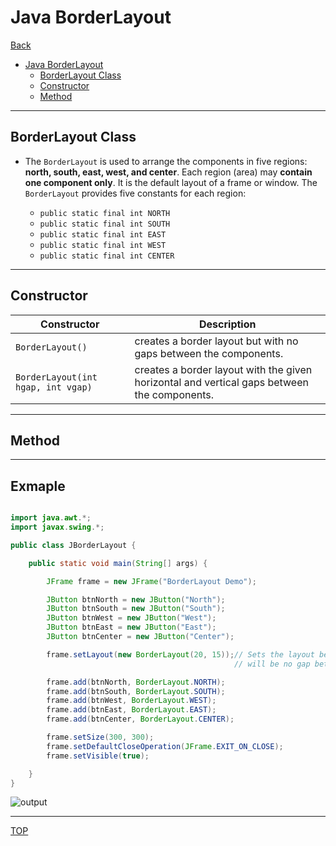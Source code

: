 # Java BorderLayout

[Back](../java_swing.md)

- [Java BorderLayout](#java-borderlayout)
  - [BorderLayout Class](#borderlayout-class)
  - [Constructor](#constructor)
  - [Method](#method)

---

## BorderLayout Class

- The `BorderLayout` is used to arrange the components in five regions: **north, south, east, west, and center**. Each region (area) may **contain one component only**. It is the default layout of a frame or window. The `BorderLayout` provides five constants for each region:

  - `public static final int NORTH`
  - `public static final int SOUTH`
  - `public static final int EAST`
  - `public static final int WEST`
  - `public static final int CENTER`

---

## Constructor

| Constructor                        | Description                                                                                 |
| ---------------------------------- | ------------------------------------------------------------------------------------------- |
| `BorderLayout()`                   | creates a border layout but with no gaps between the components.                            |
| `BorderLayout(int hgap, int vgap)` | creates a border layout with the given horizontal and vertical gaps between the components. |

---

## Method

---

## Exmaple

```java

import java.awt.*;
import javax.swing.*;

public class JBorderLayout {

    public static void main(String[] args) {

        JFrame frame = new JFrame("BorderLayout Demo");

        JButton btnNorth = new JButton("North");
        JButton btnSouth = new JButton("South");
        JButton btnWest = new JButton("West");
        JButton btnEast = new JButton("East");
        JButton btnCenter = new JButton("Center");

        frame.setLayout(new BorderLayout(20, 15));// Sets the layout before add components.If without this codes, there
                                                  // will be no gap between the button.

        frame.add(btnNorth, BorderLayout.NORTH);
        frame.add(btnSouth, BorderLayout.SOUTH);
        frame.add(btnWest, BorderLayout.WEST);
        frame.add(btnEast, BorderLayout.EAST);
        frame.add(btnCenter, BorderLayout.CENTER);

        frame.setSize(300, 300);
        frame.setDefaultCloseOperation(JFrame.EXIT_ON_CLOSE);
        frame.setVisible(true);

    }
}

```

![output](https://static.javatpoint.com/core/images/javaborderlayout2.png)

---


[TOP](#java-borderlayout)
